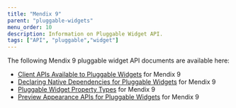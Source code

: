 ```yaml
---
title: "Mendix 9"
parent: "pluggable-widgets"
menu_order: 10
description: Information on Pluggable Widget API.
tags: ["API", "pluggable","widget"]
---
```


The following Mendix 9 pluggable widget API documents are available here:

* [Client APIs Available to Pluggable Widgets](/apidocs-mxsdk/apidocs/client-apis-for-pluggable-widgets) for Mendix 9
* [Declaring Native Dependencies for Pluggable Widgets](/apidocs-mxsdk/apidocs/pluggable-widgets/native-dependencies) for Mendix 9
* [Pluggable Widget Property Types](/apidocs-mxsdk/apidocs/pluggable-widgets/property-types) for Mendix 9
* [Preview Appearance APIs for Pluggable Widgets](/apidocs-mxsdk/apidocs/studio-apis-for-pluggable-widgets) for Mendix 9
